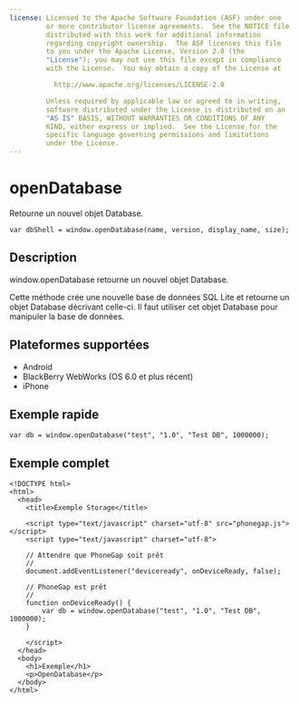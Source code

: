 ```yaml
---
license: Licensed to the Apache Software Foundation (ASF) under one
         or more contributor license agreements.  See the NOTICE file
         distributed with this work for additional information
         regarding copyright ownership.  The ASF licenses this file
         to you under the Apache License, Version 2.0 (the
         "License"); you may not use this file except in compliance
         with the License.  You may obtain a copy of the License at

           http://www.apache.org/licenses/LICENSE-2.0

         Unless required by applicable law or agreed to in writing,
         software distributed under the License is distributed on an
         "AS IS" BASIS, WITHOUT WARRANTIES OR CONDITIONS OF ANY
         KIND, either express or implied.  See the License for the
         specific language governing permissions and limitations
         under the License.
---
```


openDatabase
============

Retourne un nouvel objet Database.

    var dbShell = window.openDatabase(name, version, display_name, size);

Description
-----------

window.openDatabase retourne un nouvel objet Database.

Cette méthode crée une nouvelle base de données SQL Lite et retourne un objet Database décrivant celle-ci.  Il faut utiliser cet objet Database pour manipuler la base de données.

Plateformes supportées
----------------------

- Android
- BlackBerry WebWorks (OS 6.0 et plus récent)
- iPhone

Exemple rapide
--------------

    var db = window.openDatabase("test", "1.0", "Test DB", 1000000);

Exemple complet
---------------

    <!DOCTYPE html>
    <html>
      <head>
        <title>Exemple Storage</title>

        <script type="text/javascript" charset="utf-8" src="phonegap.js"></script>
        <script type="text/javascript" charset="utf-8">

        // Attendre que PhoneGap soit prêt
        //
        document.addEventListener("deviceready", onDeviceReady, false);

        // PhoneGap est prêt
        //
        function onDeviceReady() {
			var db = window.openDatabase("test", "1.0", "Test DB", 1000000);
        }
		
        </script>
      </head>
      <body>
        <h1>Exemple</h1>
        <p>OpenDatabase</p>
      </body>
    </html>
